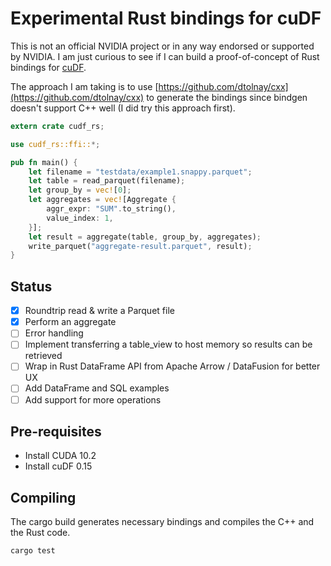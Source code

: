 # Experimental Rust bindings for cuDF

This is not an official NVIDIA project or in any way endorsed or supported by NVIDIA. I am just curious to see if I can 
build a proof-of-concept of Rust bindings for [cuDF](https://github.com/rapidsai/cudf).

The approach I am taking is to use [https://github.com/dtolnay/cxx](https://github.com/dtolnay/cxx) to generate the 
bindings since bindgen doesn't support C++ well (I did try this approach first).

```rust
extern crate cudf_rs;

use cudf_rs::ffi::*;

pub fn main() {
    let filename = "testdata/example1.snappy.parquet";
    let table = read_parquet(filename);
    let group_by = vec![0];
    let aggregates = vec![Aggregate {
        aggr_expr: "SUM".to_string(),
        value_index: 1,
    }];
    let result = aggregate(table, group_by, aggregates);
    write_parquet("aggregate-result.parquet", result);
}
```

## Status

- [x] Roundtrip read & write a Parquet file
- [x] Perform an aggregate
- [ ] Error handling
- [ ] Implement transferring a table_view to host memory so results can be retrieved
- [ ] Wrap in Rust DataFrame API from Apache Arrow / DataFusion for better UX
- [ ] Add DataFrame and SQL examples
- [ ] Add support for more operations

## Pre-requisites

- Install CUDA 10.2
- Install cuDF 0.15

## Compiling

The cargo build generates necessary bindings and compiles the C++ and the Rust code.

```bash
cargo test
```


 


